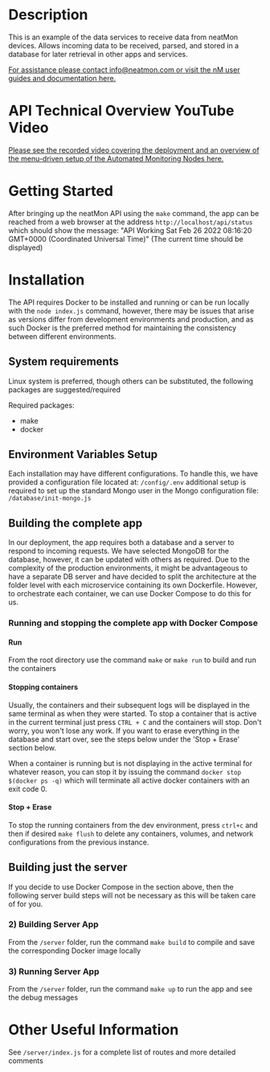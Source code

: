 # Description
This is an example of the data services to receive data from neatMon devices.  Allows incoming data to be received, parsed, and stored in a database for later retrieval in other apps and services.

[For assistance please contact info@neatmon.com or visit the nM user guides and documentation here.](https://info.neatmon.com/)

# API Technical Overview YouTube Video
[Please see the recorded video covering the deployment and an overview of the menu-driven setup of the Automated Monitoring Nodes here.](https://www.youtube.com/watch?v=SwGXM8TaJbA&t=304s)

# Getting Started
After bringing up the neatMon API using the `make` command, the app can be reached from a web browser at the address `http://localhost/api/status` which should show the message: "API Working Sat Feb 26 2022 08:16:20 GMT+0000 (Coordinated Universal Time)" (The current time should be displayed)

# Installation
The API requires Docker to be installed and running or can be run locally with the `node index.js` command, however, there may be issues that arise as versions differ from development environments and production, and as such Docker is the preferred method for maintaining the consistency between different environments.

## System requirements
Linux system is preferred, though others can be substituted, the following packages are suggested/required

Required packages:
* make
* docker

## Environment Variables Setup
Each installation may have different configurations.  To handle this, we have provided a configuration file located at: `/config/.env` additional setup is required to set up the standard Mongo user in the Mongo configuration file: `/database/init-mongo.js`  

## Building the complete app
In our deployment, the app requires both a database and a server to respond to incoming requests.  We have selected MongoDB for the database, however, it can be updated with others as required.  Due to the complexity of the production environments, it might be advantageous to have a separate DB server and have decided to split the architecture at the folder level with each microservice containing its own Dockerfile.  However, to orchestrate each container, we can use Docker Compose to do this for us. 

### Running and stopping the complete app with Docker Compose
#### Run
From the root directory use the command `make` or `make run` to build and run the containers

#### Stopping containers
Usually, the containers and their subsequent logs will be displayed in the same terminal as when they were started.  To stop a container that is active in the current terminal just press `CTRL + C` and the containers will stop.  Don't worry, you won't lose any work.  If you want to erase everything in the database and start over, see the steps below under the 'Stop + Erase' section below.

When a container is running but is not displaying in the active terminal for whatever reason, you can stop it by issuing the command `docker stop $(docker ps -q)` which will terminate all active docker containers with an exit code 0.
#### Stop + Erase
To stop the running containers from the dev environment, press `ctrl+c` and then if desired `make flush` to delete any containers, volumes, and network configurations from the previous instance.

## Building just the server
If you decide to use Docker Compose in the section above, then the following server build steps will not be necessary as this will be taken care of for you.

### 2) Building Server App
From the `/server` folder, run the command `make build` to compile and save the corresponding Docker image locally

### 3) Running Server App
From the `/server` folder, run the command `make up` to run the app and see the debug messages

# Other Useful Information
See `/server/index.js` for a complete list of routes and more detailed comments
